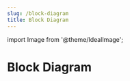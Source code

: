```yaml
---
slug: /block-diagram
title: Block Diagram
---
```

import Image from '@theme/IdealImage';

# Block Diagram
